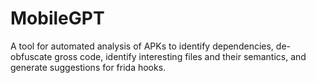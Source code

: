 # MobileGPT
A tool for automated analysis of APKs to identify dependencies, de-obfuscate gross code, identify interesting files and their semantics, and generate suggestions for frida hooks.
